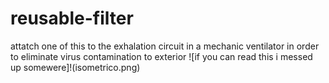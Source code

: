 # reusable-filter
attatch one of this to the exhalation circuit in a mechanic ventilator in order to eliminate virus contamination to exterior 
![if you can read this i messed up somewere]!(isometrico.png)
